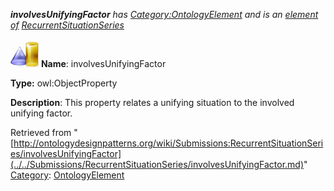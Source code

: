 ___involvesUnifyingFactor__ has [Category:OntologyElement](../../Category/OntologyElement.md "Category:OntologyElement") and is an [element of](../../Property/ElementOf.md "Property:ElementOf") [RecurrentSituationSeries](../../Submissions/RecurrentSituationSeries.md "Submissions:RecurrentSituationSeries")_


  




[![ObjectProperty](../../images/thumb/c/c3/ObjectProperty.gif/45px-ObjectProperty.gif)](../../Image/ObjectProperty.gif.md "ObjectProperty")
__Name__: involvesUnifyingFactor 


__Type:__ owl:ObjectProperty 


__Description__: This property relates a unifying situation to the involved unifying factor. 





Retrieved from "[http://ontologydesignpatterns.org/wiki/Submissions:RecurrentSituationSeries/involvesUnifyingFactor](../../Submissions/RecurrentSituationSeries/involvesUnifyingFactor.md)"
 [Category](http://ontologydesignpatterns.org/wiki/Special:Categories "Special:Categories"): [OntologyElement](../../Category/OntologyElement.md "Category:OntologyElement")